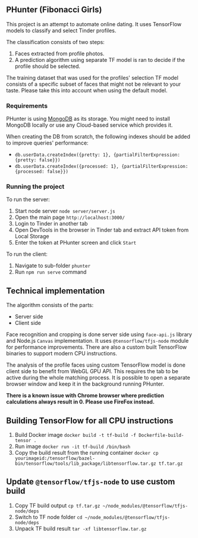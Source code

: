 ## PHunter (Fibonacci Girls)
This project is an attempt to automate online dating. 
It uses TensorFlow models to classify and select Tinder profiles.

The classification consists of two steps:
1. Faces extracted from profile photos.
2. A prediction algorithm using separate TF model is ran to decide if the profile should be selected.

The training dataset that was used for the profiles' selection TF model consists of a specific subset of faces that might not be relevant to your taste.
Please take this into account when using the default model.

### Requirements
PHunter is using [MongoDB](https://www.mongodb.com/) as its storage.
You might need to install MongoDB locally or use any Cloud-based service which provides it.

When creating the DB from scratch, the following indexes should be added to improve queries' performance:
* `db.userData.createIndex({pretty: 1}, {partialFilterExpression: {pretty: false}})`
* `db.userData.createIndex({processed: 1}, {partialFilterExpression: {processed: false}})`

### Running the project
To run the server:
1. Start node server `node server/server.js`
2. Open the main page `http://localhost:3000/`
3. Login to Tinder in another tab
4. Open DevTools in the browser in Tinder tab and extract API token from Local Storage 
5. Enter the token at PHunter screen and click `Start`

To run the client:
1. Navigate to sub-folder `phunter`
2. Run `npm run serve` command

## Technical implementation
The algorithm consists of the parts:
* Server side
* Client side

Face recognition and cropping is done server side using `face-api.js` library and Node.js `Canvas` implementation.
It uses `@tensorflow/tfjs-node` module for performance improvements. There are also a custom built TensorFlow binaries
to support modern CPU instructions.

The analysis of the profile faces using custom TensorFlow model is done client side to benefit from WebGL GPU API.
This requires the tab to be active during the whole matching process. It is possible to open a separate browser window
and keep it in the background running PHunter.

**There is a known issue with Chrome browser where prediction calculations always result in 0. Please use FireFox instead.**

## Building TensorFlow for all CPU instructions
1. Build Docker image `docker build -t tf-build -f Dockerfile-build-tensor .`
2. Run image `docker run -it tf-build /bin/bash`
3. Copy the build result from the running container `docker cp yourimageid:/tensorflow/bazel-bin/tensorflow/tools/lib_package/libtensorflow.tar.gz tf.tar.gz`

## Update `@tensorflow/tfjs-node` to use custom build
1. Copy TF build output `cp tf.tar.gz ~/node_modules/@tensorflow/tfjs-node/deps`
2. Switch to TF node folder `cd ~/node_modules/@tensorflow/tfjs-node/deps`
3. Unpack TF build result `tar -xf libtensorflow.tar.gz`